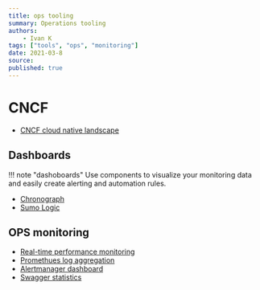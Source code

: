 ```yaml
---
title: ops tooling
summary: Operations tooling
authors:
    - Ivan K
tags: ["tools", "ops", "monitoring"]
date: 2021-03-8
source:
published: true
---
```


# CNCF

- [CNCF cloud native landscape](https://landscape.cncf.io/)

## Dashboards

!!! note "dashoboards"
    Use components to visualize your monitoring data and easily create alerting and automation rules.

- [Chronograph](https://docs.influxdata.com/chronograf)
- [Sumo Logic](https://help.sumologic.com/07Sumo-Logic-Apps/24Web_Servers/Apache/Apache-App-Dashboards#Dashboards)

## OPS monitoring

- [Real-time performance monitoring](https://github.com/netdata/netdata)
- [Promethues log aggregation](https://github.com/grafana/loki)
- [Alertmanager dashboard](https://github.com/prymitive/karma)
- [Swagger statistics](https://swaggerstats.io)

